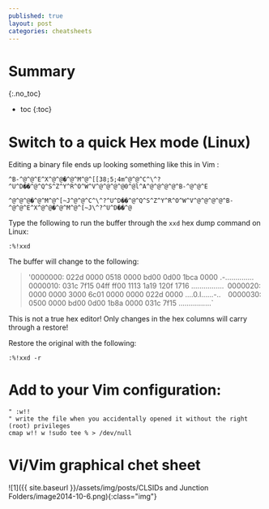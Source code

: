```yaml
---
published: true
layout: post
categories: cheatsheets
---
```

# Summary
{:.no_toc}

* toc
{:toc}

# Switch to a quick Hex mode (Linux) 

Editing a binary file ends up looking something like this in Vim :


`^B-^@^@^E^X^@^@�^@^M^@^[[38;5;4m^@^@^C^\^?^U^D��^@^Q^S^Z^Y^R^O^W^V^@^@^@^@0^@l^A^@^@^@^@^B-^@^@^E`

`^@^@^@�^@^M^@^[~J^@^@^C^\^?^U^D��^@^Q^S^Z^Y^R^O^W^V^@^@^@^@^B-^@^@^E^X^@^@�^@^M^@^[~J\^?^U^D��^@`

Type the following to run the buffer through the `xxd` hex dump command on Linux:


	:%!xxd


The buffer will change to the following:

>'0000000: 022d 0000 0518 0000 bd00 0d00 1bca 0000 .-..............` 
>`0000010: 031c 7f15 04ff ff00 1113 1a19 120f 1716 ................`
>`0000020: 0000 0000 3000 6c01 0000 0000 022d 0000 ....0.l......-..` 
>`0000030: 0500 0000 bd00 0d00 1b8a 0000 031c 7f15 ................`

This is not a true hex editor!  Only changes in the hex columns will carry through a restore!

Restore the original with the following:

	:%!xxd -r
    
# Add to your Vim configuration:

~~~
" :w!! 
" write the file when you accidentally opened it without the right (root) privileges
cmap w!! w !sudo tee % > /dev/null
~~~

# Vi/Vim graphical chet sheet

![1]({{ site.baseurl }}/assets/img/posts/CLSIDs and Junction Folders/image2014-10-6.png){:class="img"}

